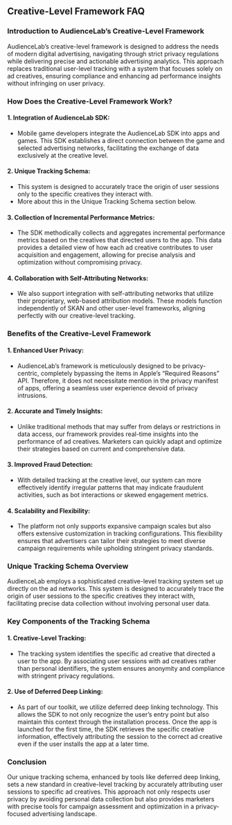 ## Creative-Level Framework FAQ

### Introduction to AudienceLab’s Creative-Level Framework

AudienceLab’s creative-level framework is designed to address the needs of modern digital advertising, navigating through strict privacy regulations while delivering precise and actionable advertising analytics. This approach replaces traditional user-level tracking with a system that focuses solely on ad creatives, ensuring compliance and enhancing ad performance insights without infringing on user privacy.

### How Does the Creative-Level Framework Work?

#### 1. **Integration of AudienceLab SDK**:

- Mobile game developers integrate the AudienceLab SDK into apps and games. This SDK establishes a direct connection between the game and selected advertising networks, facilitating the exchange of data exclusively at the creative level.

#### 2. **Unique Tracking Schema**:

- This system is designed to accurately trace the origin of user sessions only to the specific creatives they interact with.
- More about this in the Unique Tracking Schema section below.

#### 3. **Collection of Incremental Performance Metrics**:

- The SDK methodically collects and aggregates incremental performance metrics based on the creatives that directed users to the app. This data provides a detailed view of how each ad creative contributes to user acquisition and engagement, allowing for precise analysis and optimization without compromising privacy.

#### 4. **Collaboration with Self-Attributing Networks**:

- We also support integration with self-attributing networks that utilize their proprietary, web-based attribution models. These models function independently of SKAN and other user-level frameworks, aligning perfectly with our creative-level tracking.

### Benefits of the Creative-Level Framework

#### 1. **Enhanced User Privacy**:

- AudienceLab’s framework is meticulously designed to be privacy-centric, completely bypassing the items in Apple’s “Required Reasons” API. Therefore, it does not necessitate mention in the privacy manifest of apps, offering a seamless user experience devoid of privacy intrusions.

#### 2. **Accurate and Timely Insights**:

- Unlike traditional methods that may suffer from delays or restrictions in data access, our framework provides real-time insights into the performance of ad creatives. Marketers can quickly adapt and optimize their strategies based on current and comprehensive data.

#### 3. **Improved Fraud Detection**:

- With detailed tracking at the creative level, our system can more effectively identify irregular patterns that may indicate fraudulent activities, such as bot interactions or skewed engagement metrics.

#### 4. **Scalability and Flexibility**:

- The platform not only supports expansive campaign scales but also offers extensive customization in tracking configurations. This flexibility ensures that advertisers can tailor their strategies to meet diverse campaign requirements while upholding stringent privacy standards.

### Unique Tracking Schema Overview

AudienceLab employs a sophisticated creative-level tracking system set up directly on the ad networks. This system is designed to accurately trace the origin of user sessions to the specific creatives they interact with, facilitating precise data collection without involving personal user data.

### Key Components of the Tracking Schema

#### 1. **Creative-Level Tracking**:

- The tracking system identifies the specific ad creative that directed a user to the app. By associating user sessions with ad creatives rather than personal identifiers, the system ensures anonymity and compliance with stringent privacy regulations.

#### 2. **Use of Deferred Deep Linking**:

- As part of our toolkit, we utilize deferred deep linking technology. This allows the SDK to not only recognize the user’s entry point but also maintain this context through the installation process. Once the app is launched for the first time, the SDK retrieves the specific creative information, effectively attributing the session to the correct ad creative even if the user installs the app at a later time.

### Conclusion

Our unique tracking schema, enhanced by tools like deferred deep linking, sets a new standard in creative-level tracking by accurately attributing user sessions to specific ad creatives. This approach not only respects user privacy by avoiding personal data collection but also provides marketers with precise tools for campaign assessment and optimization in a privacy-focused advertising landscape.
